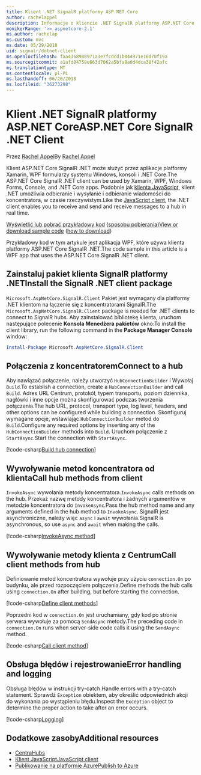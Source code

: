 ```yaml
---
title: Klient .NET SignalR platformy ASP.NET Core
author: rachelappel
description: Informacje o kliencie .NET SignalR platformy ASP.NET Core
monikerRange: '>= aspnetcore-2.1'
ms.author: rachelap
ms.custom: mvc
ms.date: 05/29/2018
uid: signalr/dotnet-client
ms.openlocfilehash: faa4368988971a3e7fcdcd1b044971e16d70f19a
ms.sourcegitcommit: a1afd04758e663d7062a5bfa8a0d4dca38f42afc
ms.translationtype: MT
ms.contentlocale: pl-PL
ms.lasthandoff: 06/20/2018
ms.locfileid: "36273298"
---
```

# <a name="aspnet-core-signalr-net-client"></a><span data-ttu-id="91a52-103">Klient .NET SignalR platformy ASP.NET Core</span><span class="sxs-lookup"><span data-stu-id="91a52-103">ASP.NET Core SignalR .NET Client</span></span>

<span data-ttu-id="91a52-104">Przez [Rachel Appel](http://twitter.com/rachelappel)</span><span class="sxs-lookup"><span data-stu-id="91a52-104">By [Rachel Appel](http://twitter.com/rachelappel)</span></span>

<span data-ttu-id="91a52-105">Klient ASP.NET Core SignalR .NET może służyć przez aplikacje platformy Xamarin, WPF formularzy systemu Windows, konsoli i .NET Core.</span><span class="sxs-lookup"><span data-stu-id="91a52-105">The ASP.NET Core SignalR .NET client can be used by Xamarin, WPF, Windows Forms, Console, and .NET Core apps.</span></span> <span data-ttu-id="91a52-106">Podobnie jak [klienta JavaScript](xref:signalr/javascript-client), klient .NET umożliwia odbieranie i wysyłanie i odbieranie wiadomości do koncentratora, w czasie rzeczywistym.</span><span class="sxs-lookup"><span data-stu-id="91a52-106">Like the [JavaScript client](xref:signalr/javascript-client), the .NET client enables you to receive and send and receive messages to a hub in real time.</span></span>

<span data-ttu-id="91a52-107">[Wyświetlić lub pobrać przykładowy kod](https://github.com/aspnet/Docs/tree/live/aspnetcore/signalr/dotnet-client/sample) ([sposobu pobierania](xref:tutorials/index#how-to-download-a-sample))</span><span class="sxs-lookup"><span data-stu-id="91a52-107">[View or download sample code](https://github.com/aspnet/Docs/tree/live/aspnetcore/signalr/dotnet-client/sample) ([how to download](xref:tutorials/index#how-to-download-a-sample))</span></span>

<span data-ttu-id="91a52-108">Przykładowy kod w tym artykule jest aplikacja WPF, które używa klienta platformy ASP.NET Core SignalR .NET.</span><span class="sxs-lookup"><span data-stu-id="91a52-108">The code sample in this article is a WPF app that uses the ASP.NET Core SignalR .NET client.</span></span>

## <a name="install-the-signalr-net-client-package"></a><span data-ttu-id="91a52-109">Zainstaluj pakiet klienta SignalR platformy .NET</span><span class="sxs-lookup"><span data-stu-id="91a52-109">Install the SignalR .NET client package</span></span>

<span data-ttu-id="91a52-110">`Microsoft.AspNetCore.SignalR.Client` Pakiet jest wymagany dla platformy .NET klientom na łączenie się z koncentratorami SignalR.</span><span class="sxs-lookup"><span data-stu-id="91a52-110">The `Microsoft.AspNetCore.SignalR.Client` package is needed for .NET clients to connect to SignalR hubs.</span></span> <span data-ttu-id="91a52-111">Aby zainstalować bibliotekę klienta, uruchom następujące polecenie **Konsola Menedżera pakietów** okno:</span><span class="sxs-lookup"><span data-stu-id="91a52-111">To install the client library, run the following command in the **Package Manager Console** window:</span></span>

```powershell
Install-Package Microsoft.AspNetCore.SignalR.Client
```

## <a name="connect-to-a-hub"></a><span data-ttu-id="91a52-112">Połączenia z koncentratorem</span><span class="sxs-lookup"><span data-stu-id="91a52-112">Connect to a hub</span></span>

<span data-ttu-id="91a52-113">Aby nawiązać połączenie, należy utworzyć `HubConnectionBuilder` i Wywołaj `Build`.</span><span class="sxs-lookup"><span data-stu-id="91a52-113">To establish a connection, create a `HubConnectionBuilder` and call `Build`.</span></span> <span data-ttu-id="91a52-114">Adres URL Centrum, protokół, typem transportu, poziom dziennika, nagłówki i inne opcje można skonfigurować podczas tworzenia połączenia.</span><span class="sxs-lookup"><span data-stu-id="91a52-114">The hub URL, protocol, transport type, log level, headers, and other options can be configured while building a connection.</span></span> <span data-ttu-id="91a52-115">Skonfiguruj wymagane opcje, wstawiając `HubConnectionBuilder` metod do `Build`.</span><span class="sxs-lookup"><span data-stu-id="91a52-115">Configure any required options by inserting any of the `HubConnectionBuilder` methods into `Build`.</span></span> <span data-ttu-id="91a52-116">Uruchom połączenie z `StartAsync`.</span><span class="sxs-lookup"><span data-stu-id="91a52-116">Start the connection with `StartAsync`.</span></span>

[!code-csharp[Build hub connection](dotnet-client/sample/signalrchatclient/MainWindow.xaml.cs?highlight=15-17,33)]

## <a name="call-hub-methods-from-client"></a><span data-ttu-id="91a52-117">Wywoływanie metod koncentratora od klienta</span><span class="sxs-lookup"><span data-stu-id="91a52-117">Call hub methods from client</span></span>

<span data-ttu-id="91a52-118">`InvokeAsync` wywołania metody koncentratora.</span><span class="sxs-lookup"><span data-stu-id="91a52-118">`InvokeAsync` calls methods on the hub.</span></span> <span data-ttu-id="91a52-119">Przekaż nazwę metody koncentratora i żadnych argumentów w metodzie koncentratora do `InvokeAsync`.</span><span class="sxs-lookup"><span data-stu-id="91a52-119">Pass the hub method name and any arguments defined in the hub method to `InvokeAsync`.</span></span> <span data-ttu-id="91a52-120">SignalR jest asynchroniczne, należy więc `async` i `await` wywołania.</span><span class="sxs-lookup"><span data-stu-id="91a52-120">SignalR is asynchronous, so use `async` and `await` when making the calls.</span></span>

[!code-csharp[InvokeAsync method](dotnet-client/sample/signalrchatclient/MainWindow.xaml.cs?range=48-49)]

## <a name="call-client-methods-from-hub"></a><span data-ttu-id="91a52-121">Wywoływanie metody klienta z Centrum</span><span class="sxs-lookup"><span data-stu-id="91a52-121">Call client methods from hub</span></span>

<span data-ttu-id="91a52-122">Definiowanie metod koncentratora wywołuje przy użyciu `connection.On` po budynku, ale przed rozpoczęciem połączenia.</span><span class="sxs-lookup"><span data-stu-id="91a52-122">Define methods the hub calls using `connection.On` after building, but before starting the connection.</span></span>

[!code-csharp[Define client methods](dotnet-client/sample/signalrchatclient/MainWindow.xaml.cs?range=22-29)]

<span data-ttu-id="91a52-123">Poprzedni kod w `connection.On` jest uruchamiany, gdy kod po stronie serwera wywołuje za pomocą `SendAsync` metody.</span><span class="sxs-lookup"><span data-stu-id="91a52-123">The preceding code in `connection.On` runs when server-side code calls it using the `SendAsync` method.</span></span>

[!code-csharp[Call client method](dotnet-client/sample/signalrchat/hubs/chathub.cs?range=8-11)]

## <a name="error-handling-and-logging"></a><span data-ttu-id="91a52-124">Obsługa błędów i rejestrowanie</span><span class="sxs-lookup"><span data-stu-id="91a52-124">Error handling and logging</span></span>

<span data-ttu-id="91a52-125">Obsługa błędów w instrukcji try-catch.</span><span class="sxs-lookup"><span data-stu-id="91a52-125">Handle errors with a try-catch statement.</span></span> <span data-ttu-id="91a52-126">Sprawdź `Exception` obiektem, aby określić odpowiednich akcji do wykonania po wystąpieniu błędu.</span><span class="sxs-lookup"><span data-stu-id="91a52-126">Inspect the `Exception` object to determine the proper action to take after an error occurs.</span></span>

[!code-csharp[Logging](dotnet-client/sample/signalrchatclient/MainWindow.xaml.cs?range=46-54)]

## <a name="additional-resources"></a><span data-ttu-id="91a52-127">Dodatkowe zasoby</span><span class="sxs-lookup"><span data-stu-id="91a52-127">Additional resources</span></span>

* [<span data-ttu-id="91a52-128">Centra</span><span class="sxs-lookup"><span data-stu-id="91a52-128">Hubs</span></span>](xref:signalr/hubs)
* [<span data-ttu-id="91a52-129">Klient JavaScript</span><span class="sxs-lookup"><span data-stu-id="91a52-129">JavaScript client</span></span>](xref:signalr/javascript-client)
* [<span data-ttu-id="91a52-130">Publikowanie na platformie Azure</span><span class="sxs-lookup"><span data-stu-id="91a52-130">Publish to Azure</span></span>](xref:signalr/publish-to-azure-web-app)